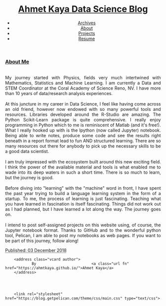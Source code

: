 <body id="index" class="home" data-gr-c-s-loaded="true"><div id="MathJax_Message" style="display: none;"></div>
<a href="http://github.com/ahmtkaya">

</a>
        <header id="banner" class="body">
                <h1><a href="https://ahmtkaya.github.io/">Ahmet Kaya  <strong>Data Science Blog</strong></a></h1>
                <nav><ul>
                    <li><a href="/archives.html">Archives</a></li>
                    <li><a href="/aboutme.html">About</a></li>
                    <li><a href="/projects.html">Projects</a></li>
                    <li><a href="/Resume.html">Resume</a></li>
                </ul></nav>
        </header><!-- /#banner -->

  <aside id="featured" class="body">
               <article>
                    <h1 class="entry-title"><a href="">About Me</a></h1>


<p style="text-align: justify;"><br />
My journey started with Physics, fields very much intertwined with Mathematics, Statistics and Machine Learning. I am currently a Data and STEM Coordinator at the Coral Academy of Science Reno, NV. I have more than 10 years of data/research analysis experiences.<br /><br />At this juncture in my career in Data Science, I feel like having come across an old friend, however now endowed with so many powerful tools and resources. Libraries developed around the R-Studio are amazing. The Python Scikit-Learn package is quite comprehensive. I really enjoy programming in Python which to me is reminiscent of Matlab (and it's free!). What I really hooked up with is the Ipython (now called Jupyter) notebook. Being able to write notes, produce some code and see the results right beneath in a report format lead to fun AND structured learning. There are so many resources out there for anybody to pick up the necessary skills to be a good data scientist.<br /><br />I am truly impressed with the ecosystem built around this new exciting field. I think the power of the available material and tools is what enabled me to wade into its deep waters in such a short time. There is so much to learn, but the journey is good.<br /><br />Before diving into "learning" with the "machine" word in front, I have spent the past year trying to build a language learning system in the form of a startup. To me, the process of learning is just fascinating. Teaching what you have learned in fascination is itself fascinating. Things did not work out as I had planned, but I have learned a lot along the way. The journey goes on.<br /><br />I intend to post self-assigned projects on this website using, of course, the Jupyter notebook format. Thanks to GitHub and to the wonderful python tool, Pelican, I am able to post my notebooks as web pages. If you want to be part of this journey, follow along!</p>



<footer class="post-info">
        <abbr class="published" title="2018-01-03T23:50:00-08:00">
                Published: 03 December 2018
        </abbr>

        <address class="vcard author">
                By                         <a class="url fn" href="https://ahmtkaya.github.io/">Ahmet Kaya</a>
        </address>



        
        <link rel="stylesheet" href="https://blog.getpelican.com/theme/css/main.css" type="text/css">
        
        
